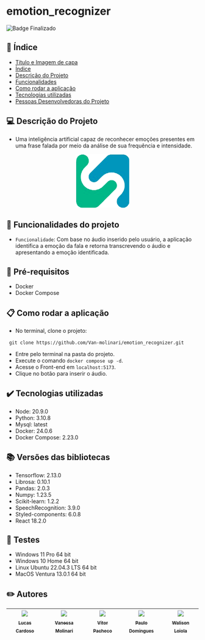 # emotion_recognizer
![Badge Finalizado](http://img.shields.io/static/v1?label=STATUS&message=%20FINALIZADO&color=GREEN&style=for-the-badge)

## :scroll: Índice

* [Título e Imagem de capa](#emotion_recognizer)
* [Índice](#scroll-índice)
* [Descrição do Projeto](#computer-descrição-do-projeto)
* [Funcionalidades](#wrench-funcionalidades-do-projeto)
* [Como rodar a aplicação](#clipboard-como-rodar-a-aplicação)
* [Tecnologias utilizadas](#heavy_check_mark-tecnologias-utilizadas)
* [Pessoas Desenvolvedoras do Projeto](#pencil2-autores)

## :computer: Descrição do Projeto

*  Uma inteligência artificial capaz de reconhecer emoções presentes em uma frase falada por meio da 
análise de sua frequência e intensidade. 

<p align="center">
    <img src="frontend\app\public\assets\imagens\icone-logo.png">
</p>

## :wrench: Funcionalidades do projeto

- `Funcionalidade`: Com base no áudio inserido pelo usuário, a aplicação identifica a emoção da fala e retorna transcrevendo o áudio e apresentando a emoção identificada.

## :pushpin: Pré-requisitos
* Docker
* Docker Compose

## :clipboard: Como rodar a aplicação

- No terminal, clone o projeto:

```
 git clone https://github.com/Van-molinari/emotion_recognizer.git
```

- Entre pelo terminal na pasta do projeto.
- Execute o comando `docker compose up -d`.
- Acesse o Front-end em `localhost:5173`.
- Clique no botão para inserir o áudio. 

## :heavy_check_mark: Tecnologias utilizadas

* Node: 20.9.0
* Python: 3.10.8
* Mysql: latest
* Docker: 24.0.6
* Docker Compose: 2.23.0

## :books: Versões das bibliotecas
* Tensorflow: 2.13.0
* Librosa: 0.10.1
* Pandas: 2.0.3
* Numpy: 1.23.5
* Scikit-learn: 1.2.2
* SpeechRecognition: 3.9.0
* Styled-components: 6.0.8
* React 18.2.0

## :microscope: Testes

* Windows 11 Pro 64 bit
* Windows 10 Home 64 bit
* Linux Ubuntu 22.04.3 LTS 64 bit
* MacOS Ventura 13.0.1 64 bit

## :pencil2: Autores

| [<img src="https://user-images.githubusercontent.com/62854155/210154366-00897cb4-b503-4a88-9a09-547f3e905cc2.jpg" width=115><br><sub>Lucas Cardoso</sub>](https://github.com/lucasc-costa) | [<img src="https://avatars.githubusercontent.com/u/88857546?v=4" width=115><br><sub>Vanessa Molinari</sub>](https://github.com/Van-molinari) | [<img src="https://avatars.githubusercontent.com/u/95259404?v=4" width=115><br><sub>Vitor Pacheco</sub>](https://github.com/PachecoVitor02) | [<img src="https://avatars.githubusercontent.com/u/90154095?v=4" width=115><br><sub>Paulo Domingues</sub>](https://github.com/PauloCaramigo) |[<img src="https://avatars.githubusercontent.com/u/79873538?v=4" width=115><br><sub>Walison Loiola</sub>](https://github.com/walisxn) |
| --- | --- | --- | --- | --- |
